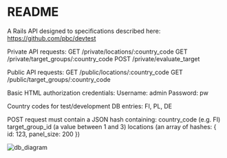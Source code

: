 # README

A Rails API designed to specifications described here:
https://github.com/pbc/devtest

Private API requests:
GET /private/locations/:country_code
GET /private/target_groups/:country_code
POST /private/evaluate_target          

Public API requests:
GET /public/locations/:country_code
GET /public/target_groups/:country_code

Basic HTML authorization credentials:
Username: admin
Password: pw

Country codes for test/development DB entries:
FI, PL, DE

POST request must contain a JSON hash containing:
country_code (e.g. FI)
target_group_id (a value between 1 and 3)
locations (an array of hashes: { id: 123, panel_size: 200 })

![db_diagram](https://user-images.githubusercontent.com/69091357/95027241-aef83180-069f-11eb-9634-b43e4198f941.png)
